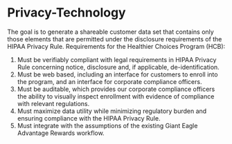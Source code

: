 # Privacy-Technology
The goal is to generate a shareable customer data set that contains only those elements that are permitted under the disclosure requirements of the HIPAA Privacy Rule. Requirements for the Healthier Choices Program (HCB):

1. Must be verifiably compliant with legal requirements in HIPAA Privacy Rule concerning notice, disclosure and, if applicable, de-identification.
2. Must be web based, including an interface for customers to enroll into the program, and an interface for corporate compliance officers.
3. Must be auditable, which provides our corporate compliance officers the ability to visually inspect enrollment with evidence of compliance with relevant regulations.
4. Must maximize data utility while minimizing regulatory burden and ensuring compliance with the HIPAA Privacy Rule.
5. Must integrate with the assumptions of the existing Giant Eagle Advantage Rewards workflow.


